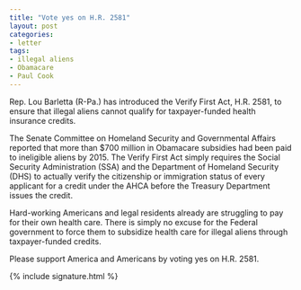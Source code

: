 ```yaml
---
title: "Vote yes on H.R. 2581"
layout: post
categories:
- letter
tags:
- illegal aliens
- Obamacare
- Paul Cook
---
```


Rep. Lou Barletta (R-Pa.) has introduced the Verify First Act, H.R. 2581, to ensure that illegal aliens cannot qualify for taxpayer-funded health insurance credits.

The Senate Committee on Homeland Security and Governmental Affairs reported that more than $700 million in Obamacare subsidies had been paid to ineligible aliens by 2015. The Verify First Act simply requires the Social Security Administration (SSA) and the Department of Homeland Security (DHS) to actually verify the citizenship or immigration status of every applicant for a credit under the AHCA before the Treasury Department issues the credit.

Hard-working Americans and legal residents already are struggling to pay for their own health care. There is simply no excuse for the Federal government to force them to subsidize health care for illegal aliens through taxpayer-funded credits.

Please support America and Americans by voting yes on H.R. 2581.

{% include signature.html %}
